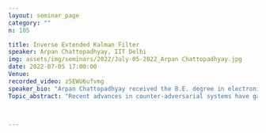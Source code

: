 ```yaml
---
layout: seminar_page
category: ""
n: 105

title: Inverse Extended Kalman Filter
speaker: Arpan Chattopadhyay, IIT Delhi
img: assets/img/seminars/2022/July-05-2022_Arpan Chattopadhyay.jpg
date: 2022-07-05 17:00:00 
Venue: 
recorded_video: z5EWU6ufvmg
speaker_bio: "Arpan Chattopadhyay received the B.E. degree in electronics and telecommunication from Jadavpur University, Kolkata, India, in 2008, and the M.E. and Ph.D. degrees in telecommunication from the Indian Institute of Science, Bengaluru, India, in 2010 and 2015, respectively. He is currently working as an Assistant Professor with the Electrical Engineering Department, IIT Delhi. Previously, he held a post-doctoral positions with the Electrical Engineering Department, University of Southern California at Los Angeles, Los Angeles, USA, and INRIA/ENS Paris, France. His research interests include wireless communication and networks, cyber-physical systems, networked estimation and control, and reinforcement learning."
Topic_abstract: "Recent advances in counter-adversarial systems have garnered significant research interest in inverse filtering from a Bayesian perspective. For example, interest in estimating the adversary's Kalman filter tracked estimate with the purpose of predicting the adversary's future steps has led to recent formulations of inverse Kalman filter (I-KF). In this context of inverse filtering, we address the key challenges of nonlinear process dynamics and unknown input to the forward filter by proposing inverse extended Kalman filter (I-EKF). We derive I-EKF with and without an unknown input by considering nonlinearity in both forward and inverse state-space models. In the process, I-KF-with-unknown-input is also obtained. We then provide theoretical stability guarantees using both bounded nonlinearity and unknown matrix approaches. We further generalize these formulations and results to the case of higher-order, Gaussian-sum, and dithered I-EKFs. Numerical experiments validate our methods for various proposed inverse filters using the recursive Cramér-Rao lower bound as a benchmark."



---
```


